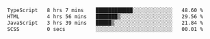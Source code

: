 <!--START_SECTION:waka-->

```txt
TypeScript   8 hrs 7 mins    ████████████░░░░░░░░░░░░░   48.60 %
HTML         4 hrs 56 mins   ███████▒░░░░░░░░░░░░░░░░░   29.56 %
JavaScript   3 hrs 39 mins   █████▒░░░░░░░░░░░░░░░░░░░   21.84 %
SCSS         0 secs          ░░░░░░░░░░░░░░░░░░░░░░░░░   00.01 %
```

<!--END_SECTION:waka-->
